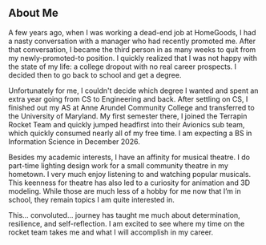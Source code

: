 ## About Me

A few years ago, when I was working a dead-end job at HomeGoods, I had a nasty conversation with a manager who had recently promoted me. After that conversation, I became the third person in as many weeks to quit from my newly-promoted-to position. I quickly realized that I was not happy with the state of my life: a college dropout with no real career prospects. I decided then to go back to school and get a degree.

Unfortunately for me, I couldn't decide which degree I wanted and spent an extra year going from CS to Engineering and back. After settling on CS, I finished out my AS at Anne Arundel Community College and transferred to the University of Maryland. My first semester there, I joined the Terrapin Rocket Team and quickly jumped headfirst into their Avionics sub team, which quickly consumed nearly all of my free time. I am expecting a BS in Information Science in December 2026.

Besides my academic interests, I have an affinity for musical theatre. I do part-time lighting design work for a small community theatre in my hometown. I very much enjoy listening to and watching popular musicals. This keenness for theatre has also led to a curiosity for animation and 3D modeling. While those are much less of a hobby for me now that I’m in school, they remain topics I am quite interested in.

This... convoluted... journey has taught me much about determination, resilience, and self-reflection. I am excited to see where my time on the rocket team takes me and what I will accomplish in my career.
